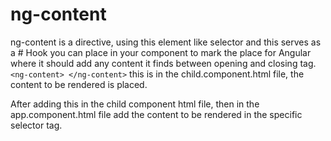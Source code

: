 # ng-content 
ng-content is a directive, using this element like selector and this serves as a # Hook  you can place in your component to mark the place for Angular where it should add any content it finds between opening and closing tag.
`<ng-content> </ng-content>` this is in the child.component.html file, the content to be rendered is placed.

After adding this in the child component html file, then in the app.component.html file add the content to be rendered in the specific selector tag.

